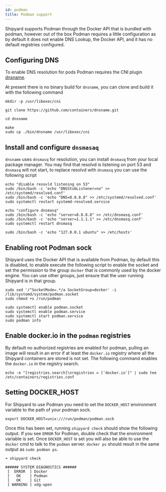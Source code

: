 ```yaml
---
id: podman
title: Podman support
---
```


Shipyard supports Podman through the Docker API that is bundled with podman, however out of the box Podman 
requires a little configuration as by default it does not enable DNS Lookup, the Docker API, and it has
no default registries configured.

## Configuring DNS

To enable DNS resolution for pods Podman requires the CNI plugin [dnsname](https://github.com/containers/dnsname).

At present there is no binary build for `dnsname`, you can clone and build it with the following command

```shell
mkdir -p /usr/libexec/cni

git clone https://github.com/containers/dnsname.git

cd dnsname

make
sudo cp ./bin/dnsname /usr/libexec/cni
```

## Install and configure `dnsmasaq`
`dnsname` uses `dnsmasq` for resolution, you can install `dnsmasq` from your local package manager.
You may find that resolvd is listening on port 53 and `dnsmasq` will not start, to replace resolvd
with `dnsmasq` you can use the following script

```
echo "disable resovld listening on 53"
sudo /bin/bash -c 'echo "DNSStubListener=no" >> /etc/systemd/resolved.conf'
sudo /bin/bash -c 'echo "DNS=8.8.8.8" >> /etc/systemd/resolved.conf'
sudo systemctl restart systemd-resolved.service

echo "configure dnsmasq"
sudo /bin/bash -c 'echo "server=8.8.8.8" >> /etc/dnsmasq.conf'
sudo /bin/bash -c 'echo "server=1.1.1.1" >> /etc/dnsmasq.conf'
sudo systemctl restart dnsmasq

sudo /bin/bash -c 'echo "127.0.0.1 ubuntu" >> /etc/hosts'
```

## Enabling root Podman sock
Shipyard uses the Docker API that is available from Podman, by default this is disabled, to enable
execute the following script to enable the socket and set the permission to the group `docker` that
is commonly used by the docker engine. You can use other groups, just ensure that the user running
Shipyard is in that group.

```shell
sudo sed '/^SocketMode=.*/a SocketGroup=docker' -i /lib/systemd/system/podman.socket
sudo chmod +x /run/podman

sudo systemctl enable podman.socket
sudo systemctl enable podman.service
sudo systemctl start podman.service
sudo podman info
```

## Enable docker.io in the `podman` registries

By default no authorized registries are enabled for podman, pulling an image will result in an error if 
at least the `docker.io` registry where all the Shipyard containers are stored is not set. The following
command enables the `docker.io` in the registry search.

```shell
echo -e "[registries.search]\nregistries = ['docker.io']" | sudo tee /etc/containers/registries.conf
```

## Setting DOCKER_HOST

For Shipyard to use Podman you need to set the `DOCKER_HOST` environment variable to the path of your
podman sock.

```shell
export DOCKER_HOST=unix:///run/podman/podman.sock
```

Once this has been set, running `shipyard check` should show the following output. If you see `ERROR` for 
Podman, double check that the environment variable is set. Once `DOCKER_HOST` is set you will also be able
to use the `docker` cmd to talk to the `podman` server. `docker ps` should result in the same output as
`sudo podman ps`.

```shell
➜ shipyard check

###### SYSTEM DIAGNOSTICS ######
 [  ERROR  ] Docker
 [   OK    ] Podman
 [   OK    ] Git
 [ WARNING ] xdg-open
```